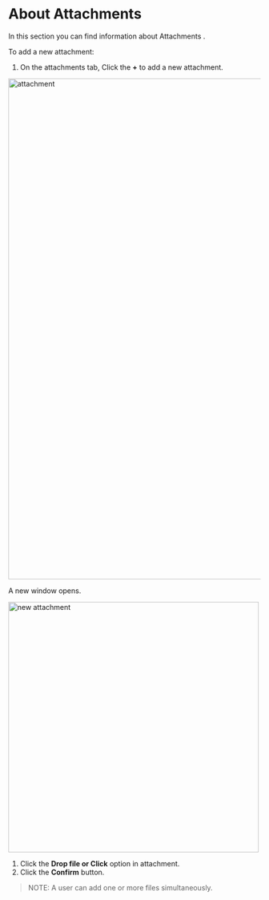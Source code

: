 # About Attachments

In this section you can find information about Attachments . 

To add a new attachment:

1. On the attachments tab, Click the **+** to add a new attachment.

<img src="/thehive/images/user-guides/organisation/configure-organization/manage-attachments/attachments.png" alt="attachment" width="1000" height="1000"/>

A new window opens. 

<img src="/thehive/images/user-guides/organisation/configure-organization/manage-attachments/add_attachments.png" alt="new attachment" width="500" height="500"/>

1. Click the **Drop file or Click** option in attachment. 
2. Click the **Confirm** button. 

> NOTE: A user can add one or more files simultaneously. 



